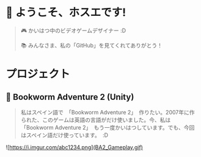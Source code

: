 # 👋 ようこそ、ホスエです!

>🎮 かいはつ中のビデオゲームデザイナー :D
>
>📚 みんなさま、私の「GitHub」を見てくれてありがとう！

#  プロジェクト
## 🐛 Bookworm Adventure 2 (Unity)
> 私はスペイン語で　「Bookworm Adventure 2」　作りたい。2007年に作られた、このゲームは英語の言語がだけ使いました。今、私は　「Bookworm Adventure 2」　もう一度かいはつしています。でも、今回はスペイン語だけ使っています。　:D

![https://i.imgur.com/abc1234.png](BA2_Gameplay.gif)




<!--  
![https://i.imgur.com/abc1234.png](https://static.wikia.nocookie.net/bookwormadventures/images/1/13/Stasis_net.jpg/revision/latest?cb=20120318000017)
**UrifutatsuShinkumenokokuryuu/UrifutatsuShinkumenokokuryuu** is a ✨ _special_ ✨ repository because its `README.md` (this file) appears on your GitHub profile.

Here are some ideas to get you started:

- 🔭 I’m currently working on ...
- 🌱 I’m currently learning ...
- 👯 I’m looking to collaborate on ...
- 🤔 I’m looking for help with ...
- 💬 Ask me about ...
- 📫 How to reach me: ...
- 😄 Pronouns: ...
- ⚡ Fun fact: ...
-->
